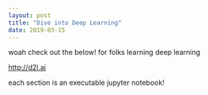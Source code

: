 ```yaml
---
layout: post
title: "Dive into Deep Learning"
date: 2019-03-15
---
```


woah check out the below! for folks learning deep learning

http://d2l.ai

each section is an executable jupyter notebook!
